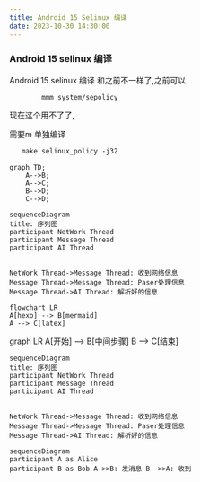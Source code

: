 ```yaml
---
title: Android 15 Selinux 编译
date: 2023-10-30 14:30:00
---
```


### Android 15 selinux 编译

Android 15 selinux 编译 和之前不一样了,之前可以
```shell
        mmm system/sepolicy
```
现在这个用不了了,

需要m 单独编译
```makefile
   make selinux_policy -j32
```

```mermaid
graph TD;
    A-->B;
    A-->C;
    B-->D;
    C-->D;
```

```mermaid
sequenceDiagram
title: 序列图
participant NetWork Thread
participant Message Thread
participant AI Thread


NetWork Thread->Message Thread: 收到网络信息
Message Thread->Message Thread: Paser处理信息
Message Thread->AI Thread: 解析好的信息

```
```mermaid
flowchart LR
A[hexo] --> B[mermaid]
A --> C[latex]
```

graph LR
    A[开始] --> B[中间步骤]
    B --> C[结束]


```mermaid
sequenceDiagram
title: 序列图
participant NetWork Thread
participant Message Thread
participant AI Thread


NetWork Thread->Message Thread: 收到网络信息
Message Thread->Message Thread: Paser处理信息
Message Thread->AI Thread: 解析好的信息

```

```mermaid
sequenceDiagram 
participant A as Alice 
participant B as Bob A->>B: 发消息 B-->>A: 收到
```



